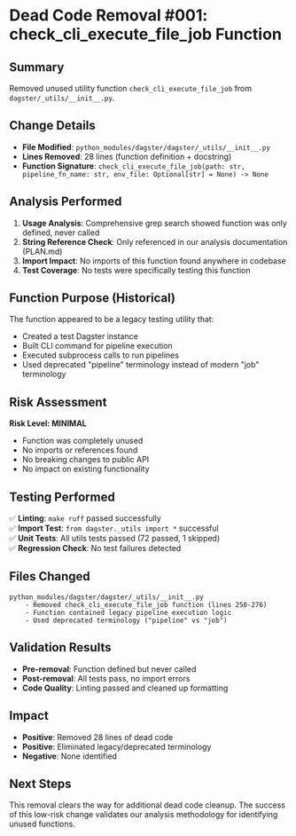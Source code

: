 # Dead Code Removal #001: check_cli_execute_file_job Function

## Summary
Removed unused utility function `check_cli_execute_file_job` from `dagster/_utils/__init__.py`.

## Change Details
- **File Modified**: `python_modules/dagster/dagster/_utils/__init__.py`
- **Lines Removed**: 28 lines (function definition + docstring)
- **Function Signature**: `check_cli_execute_file_job(path: str, pipeline_fn_name: str, env_file: Optional[str] = None) -> None`

## Analysis Performed
1. **Usage Analysis**: Comprehensive grep search showed function was only defined, never called
2. **String Reference Check**: Only referenced in our analysis documentation (PLAN.md)
3. **Import Impact**: No imports of this function found anywhere in codebase
4. **Test Coverage**: No tests were specifically testing this function

## Function Purpose (Historical)
The function appeared to be a legacy testing utility that:
- Created a test Dagster instance
- Built CLI command for pipeline execution
- Executed subprocess calls to run pipelines
- Used deprecated "pipeline" terminology instead of modern "job" terminology

## Risk Assessment
**Risk Level: MINIMAL**
- Function was completely unused
- No imports or references found
- No breaking changes to public API
- No impact on existing functionality

## Testing Performed
✅ **Linting**: `make ruff` passed successfully  
✅ **Import Test**: `from dagster._utils import *` successful  
✅ **Unit Tests**: All utils tests passed (72 passed, 1 skipped)  
✅ **Regression Check**: No test failures detected  

## Files Changed
```
python_modules/dagster/dagster/_utils/__init__.py
    - Removed check_cli_execute_file_job function (lines 250-276)
    - Function contained legacy pipeline execution logic
    - Used deprecated terminology ("pipeline" vs "job")
```

## Validation Results
- **Pre-removal**: Function defined but never called
- **Post-removal**: All tests pass, no import errors
- **Code Quality**: Linting passed and cleaned up formatting

## Impact
- **Positive**: Removed 28 lines of dead code
- **Positive**: Eliminated legacy/deprecated terminology
- **Negative**: None identified

## Next Steps
This removal clears the way for additional dead code cleanup. The success of this low-risk change validates our analysis methodology for identifying unused functions.